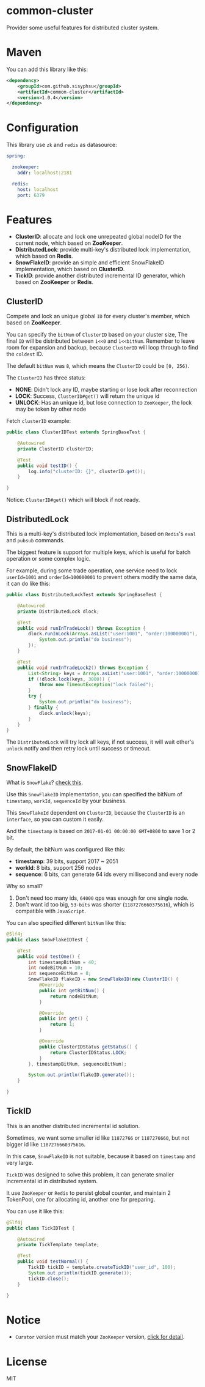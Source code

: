 # common-cluster

Provider some useful features for distributed cluster system.

# Maven

You can add this library like this:

```xml
<dependency>
    <groupId>com.github.sisyphsu</groupId>
    <artifactId>common-cluster</artifactId>
    <version>1.0.4</version>
</dependency>
```

# Configuration

This library use `zk` and `redis` as datasource:

```yaml
spring:

  zookeeper:
    addr: localhost:2181

  redis:
    host: localhost
    port: 6379
```

# Features

- **ClusterID**: allocate and lock one unrepeated global nodeID for the current node, which based on **ZooKeeper**.
- **DistributedLock**: provide multi-key's distributed lock implementation, which based on **Redis**.
- **SnowFlakeID**: provide an simple and efficient SnowFlakeID implementation, which based on **ClusterID**.
- **TickID**: provide another distributed incremental ID generator, which based on **ZooKeeper** or **Redis**.

## ClusterID

Compete and lock an unique global `ID` for every cluster's member, which based on **ZooKeeper**.

You can specify the `bitNum` of `ClusterID` based on your cluster size, The final `ID` will be distributed between `1<<0` and `1<<bitNum`. Remember to leave room for expansion and backup, because `ClusterID` will loop through to find the `coldest` ID.

The default `bitNum` was `8`, which means the `ClusterID` could be `[0, 256)`.

The `ClusterID` has three status:

- **NONE**: Didn't lock any ID, maybe starting or lose lock after reconnection
- **LOCK**: Success, `ClusterID#get()` will return the unique id 
- **UNLOCK**: Has an unique id, but lose connection to `ZooKeeper`, the lock may be token by other node

Fetch `clusterID` example:

```java
public class ClusterIDTest extends SpringBaseTest {

    @Autowired
    private ClusterID clusterID;

    @Test
    public void testID() {
        log.info("clusterID: {}", clusterID.get());
    }

}
```

Notice: `ClusterID#get()` which will block if not ready.

## DistributedLock

This is a multi-key's distributed lock implementation, based on `Redis`'s `eval` and `pubsub` commands. 

The biggest feature is support for multiple keys, which is useful for batch operation or some complex logic.

For example, during some trade operation, one service need to lock `userId=1001` and `orderId=100000001` to prevent others modify the same data, it can do like this:

```java
public class DistributedLockTest extends SpringBaseTest {

    @Autowired
    private DistributedLock dlock;

    @Test
    public void runInTradeLock() throws Exception {
        dlock.runInLock(Arrays.asList("user:1001", "order:100000001"), () -> {
            System.out.println("do business");
        });
    }

    @Test
    public void runInTradeLock2() throws Exception {
        List<String> keys = Arrays.asList("user:1001", "order:100000001");
        if (!dlock.lock(keys, 3000)) {
            throw new TimeoutException("lock failed");
        }
        try {
            System.out.println("do business");
        } finally {
            dlock.unlock(keys);
        }
    }
}
```

The `DistributedLock` will try lock all keys, if not success, it will wait other's `unlock` notify and then retry lock until success or timeout.

## SnowFlakeID

What is `SnowFlake`? [check this](https://github.com/twitter-archive/snowflake).

Use this `SnowFlakeID` implementation, you can specified the bitNum of `timestamp`, `workId`, `sequenceId` by your business.

This `SnowFlakeId` dependent on `ClusterID`, because the `ClusterID` is an `interface`, so you can custom it easily.

And the `timestamp` is based on `2017-01-01 00:00:00 GMT+0800` to save 1 or 2 bit.

By default, the bitNum was configured like this:

- **timestamp**: 39 bits, support 2017 ~ 2051
- **workId**: 8 bits, support 256 nodes
- **sequence**: 6 bits, can generate 64 ids every millisecond and every node 

Why so small? 

1. Don't need too many ids, `64000` qps was enough for one single node.
2. Don't want id too big, `53-bits` was shorter (`1187276660375616`), which is compatible with `JavaScript`.

You can also specified different `bitNum` like this: 

```java
@Slf4j
public class SnowFlakeIDTest {

    @Test
    public void testOne() {
        int timestampBitNum = 40;
        int nodeBitNum = 10;
        int sequenceBitNum = 8;
        SnowFlakeID flakeID = new SnowFlakeID(new ClusterID() {
            @Override
            public int getBitNum() {
                return nodeBitNum;
            }

            @Override
            public int get() {
                return 1;
            }

            @Override
            public ClusterIDStatus getStatus() {
                return ClusterIDStatus.LOCK;
            }
        }, timestampBitNum, sequenceBitNum);

        System.out.println(flakeID.generate());
    }
    
}
```

## TickID

This is an another distributed incremental id solution.

Sometimes, we want some smaller id like `11872766` or `1187276660`, but not bigger id like `1187276660375616`.

In this case, `SnowFlakeID` is not suitable, because it based on `timestamp` and very large.

`TickID` was designed to solve this problem, it can generate smaller incremental id in distributed system.

It use `ZooKeeper` or `Redis` to persist global counter, and maintain 2 TokenPool, one for allocating id, another one for preparing.

You can use it like this:

```java
@Slf4j
public class TickIDTest {

    @Autowired
    private TickTemplate template;

    @Test
    public void testNormal() {
        TickID tickID = template.createTickID("user_id", 100);
        System.out.println(tickID.generate());
        tickID.close();
    }

}
```

# Notice

- `Curator` version must match your `ZooKeeper` version, [click for detail](http://curator.apache.org/zk-compatibility.html).

# License

MIT